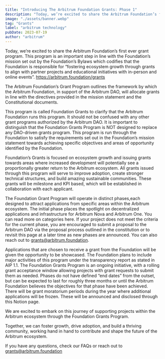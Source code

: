 ```yaml
---
title: "Introducing The Arbitrum Foundation Grants: Phase 1"
description: "Today, we’re excited to share the Arbitrum Foundation’s first ever grant program."
image: "./assets/banner.webp"
tag: "Grants"
label: "arbitrum technology"
pubDate: 2023-07-19
author: "arbitrum"
---
```


Today, we’re excited to share the Arbitrum Foundation’s first ever grant program. This program is an important step in line with the Foundation’s mission set out by the Foundation’s Bylaws which codifies that the Foundation is responsible for “fostering ecosystem growth through grants to align with partner projects and educational initiatives with in-person and online events”. https://arbitrum.foundation/grants

The Arbitrum Foundation’s Grant Program outlines the framework by which the Arbitrum Foundation, in support of the Arbitrum DAO, will allocate grants in line with the directives provided in the mission statement and the Constitutional documents.

This program is called Foundation Grants to clarify that the Arbitrum Foundation runs this program. It should not be confused with any other grant programs authorized by the Arbitrum DAO. It is important to distinguish that the Foundation Grants Program is NOT designed to replace any DAO-driven grants program. This program is run through the Foundation to satisfy the requirements set out in the Foundation’s mission statement towards achieving specific objectives and areas of opportunity identified by the Foundation.

Foundation’s Grants is focused on ecosystem growth and issuing grants towards areas where increased development will potentially see a proportionally greater return to the Arbitrum ecosystem. All grants issued through this program will serve to improve adoption, create stronger technical structures, and build amazing sustainable communities. These grants will be milestone and KPI based, which will be established in collaboration with each applicant.

The Foundation Grant Program will operate in distinct phases,each designed to attract applications from specific areas within the Arbitrum ecosystem. The initial phase places the spotlight on decentralized applications and infrastructure for Arbitrum Nova and Arbitrum One. You can read more on categories here. If your project does not meet the criteria for the current phase, you are encouraged to submit a proposal to the Arbitrum DAO via the proposal process outlined in the constitution or to revisit this page at a later time as new phases are announced. You can also reach out to grants@arbitrum.foundation.

Applications that are chosen to receive a grant from the Foundation will be given the opportunity to be showcased. The Foundation plans to include major activities of this program under the transparency report as stated in AIP 1.1. The Foundation Grants Program is an ongoing initiative, with a rolling grant acceptance window allowing projects with grant requests to submit them as needed. Phases do not have defined “end dates” from the outset, but can be expected to last for roughly three months or until the Arbitrum Foundation believes the objectives for that phase have been achieved. There will be grant moratorium periods during the year where additional applications will be frozen. These will be announced and disclosed through this Notion page.

We are excited to embark on this journey of supporting projects within the Arbitrum ecosystem through the Foundation Grants Program.

Together, we can foster growth, drive adoption, and build a thriving community, working hand in hand to contribute and shape the future of the Arbitrum ecosystem.

If you have any questions, check our FAQs or reach out to grants@arbitrum.foundation
